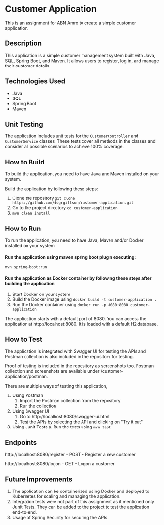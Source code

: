 # Customer Application

This is an assignment for ABN Amro to create a simple customer application.

## Description

This application is a simple customer management system built with Java, SQL, Spring Boot, and Maven. It allows users to register, log in, and manage their customer details.

## Technologies Used

- Java
- SQL
- Spring Boot
- Maven

## Unit Testing

The application includes unit tests for the `CustomerController` and `CustomerService` classes. These tests cover all methods in the classes and consider all possible scenarios to achieve 100% coverage.

## How to Build

To build the application, you need to have Java and Maven installed on your system.

Build the application by following these steps:
1. Clone the repository ```git clone https://github.com/dsgrgiftson/customer-application.git```
2. Go to the project directory ```cd customer-application```
3. ```mvn clean install```

## How to Run

To run the application, you need to have Java, Maven and/or Docker installed on your system.

#### Run the application using maven spring boot plugin executing:

```mvn spring-boot:run```


#### Run the application as Docker container by following these steps after building the application:

1. Start Docker on your system
2. Build the Docker image using ```docker build -t customer-application .```
2. Run the Docker container using ```docker run -p 8080:8080 customer-application```

The application starts with a default port of 8080. You can access the application at http://localhost:8080. It is loaded with a default H2 database.

## How to Test

The application is integrated with Swagger UI for testing the APIs and Postman collection is also included in the repository for testing.

Proof of testing is included in the repository as screenshots too. Postman collection and screenshots are available under /customer-application/postman.

There are multiple ways of testing this application,
1. Using Postman 
   1. Import the Postman collection from the repository 
   2. Run the collection
2. Using Swagger UI 
   1. Go to http://localhost:8080/swagger-ui.html
   2. Test the APIs by selecting the API and clicking on "Try it out"
3. Using Junit Tests
    a. Run the tests using ```mvn test```

## Endpoints
http://localhost:8080/register - POST - Register a new customer

http://localhost:8080/logon    - GET  - Logon a customer

## Future Improvements

1. The application can be containerized using Docker and deployed to Kubernetes for scaling and managing the application.
2. Integration tests were not part of this assignment as it mentioned only Junit Tests. They can be added to the project to test the application end-to-end.
3. Usage of Spring Security for securing the APIs.